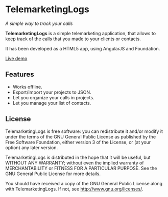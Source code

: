 TelemarketingLogs
=================

_A simple way to track your calls_

**TelemarketingLogs** is a simple telemarketing application, that allows to keep track of the calls that you made to your clients or contacts.

It has been developed as a HTML5 app, using AngularJS and Foundation.

[Live demo](http://jfmdev.github.io/TelemarketingLogs/ "TelemarketingLogs - Live demo")

Features
--------

 * Works offline.
 * Export/Import your projects to JSON.
 * Let you organize your calls in projects.
 * Let you manage your list of contacts.

License
-------

TelemarketingLogs is free software: you can redistribute it and/or modify
it under the terms of the GNU General Public License as published by
the Free Software Foundation, either version 3 of the License, or
(at your option) any later version.

TelemarketingLogs is distributed in the hope that it will be useful,
but WITHOUT ANY WARRANTY; without even the implied warranty of
MERCHANTABILITY or FITNESS FOR A PARTICULAR PURPOSE.  See the
GNU General Public License for more details.

You should have received a copy of the GNU General Public License
along with TelemarketingLogs. If not, see <http://www.gnu.org/licenses/>.
